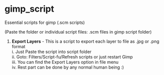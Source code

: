 # gimp_script
Essential scripts for gimp (.scm scripts)

(Paste the folder or individual script files: .scm files in gimp script folder)

1. <b>Export Layers</b> - This is a script to export each layer to file as .jpg or .png format
    <br>i. Just Paste the script into script folder
    <br>ii. Goto: Filters/Script-fu/Refresh scripts or just restart Gimp
    <br>iii. You can find the Export Layers option in file menu
    <br>iv. Rest part can be done by any normal human being :)
